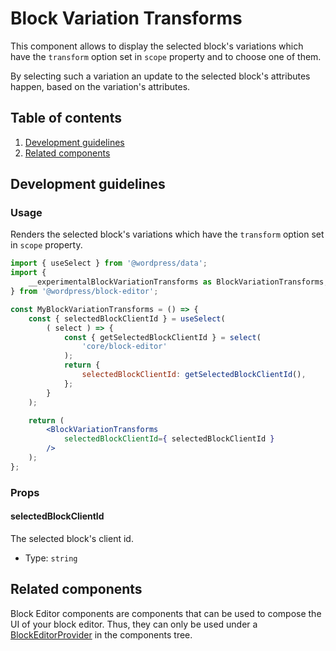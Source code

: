 # Block Variation Transforms

This component allows to display the selected block's variations which have the `transform` option set in `scope` property and to choose one of them.

By selecting such a variation an update to the selected block's attributes happen, based on the variation's attributes.

## Table of contents

1. [Development guidelines](#development-guidelines)
2. [Related components](#related-components)

## Development guidelines

### Usage

Renders the selected block's variations which have the `transform` option set in `scope` property.

```jsx
import { useSelect } from '@wordpress/data';
import {
	__experimentalBlockVariationTransforms as BlockVariationTransforms,
} from '@wordpress/block-editor';

const MyBlockVariationTransforms = () => {
	const { selectedBlockClientId } = useSelect(
		( select ) => {
			const { getSelectedBlockClientId } = select(
				'core/block-editor'
			);
			return {
				selectedBlockClientId: getSelectedBlockClientId(),
			};
		}
	);

	return (
		<BlockVariationTransforms
			selectedBlockClientId={ selectedBlockClientId }
		/>
	);
};
```

### Props

#### selectedBlockClientId

The selected block's client id.

- Type: `string`

## Related components

Block Editor components are components that can be used to compose the UI of your block editor. Thus, they can only be used under a [BlockEditorProvider](https://github.com/WordPress/gutenberg/blob/master/packages/block-editor/src/components/provider/README.md) in the components tree.
